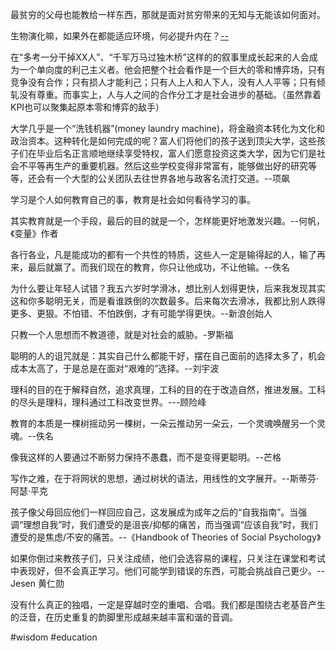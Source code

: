 最贫穷的父母也能教给一样东西，那就是面对贫穷带来的无知与无能该如何面对。

生物演化嘛，如果外在都能适应环境，何必提升内在？[--](https://mp.weixin.qq.com/s/g_FgfmZAaa9b2n8E0JAuSQ)

在“多考一分干掉XX人”、“千军万马过独木桥”这样的的叙事里成长起来的人会成为一个单向度的利己主义者。他会把整个社会看作是一个巨大的零和博弈场，只有竞争没有合作；只有损人才能利己；只有人上人和人下人，没有人人平等；只有倾轧没有尊重。而事实上，人与人之间的合作分工才是社会进步的基础。（虽然靠着KPI也可以聚集起原本零和博弈的敌手）

大学几乎是一个“洗钱机器”(money laundry machine)，将金融资本转化为文化和政治资本。这种转化是如何完成的呢？富人们将他们的孩子送到顶尖大学，这些孩子们在毕业后名正言顺地继续享受特权，富人们愿意投资这类大学，因为它们是社会不平等再生产的重要机器。然后这些学校变得非常富有，能够做出好的研究等等，还会有一个大型的公关团队去往世界各地与政客名流打交道。--项飙

学习是个人如何教育自己的事，教育是社会如何看待学习的事。

其实教育就是一个手段，最后的目的就是一个，怎样能更好地激发兴趣。--何帆，《变量》作者

各行各业，凡是能成功的都有一个共性的特质，这些人一定是输得起的人，输了再来，最后就赢了。而我们现在的教育，你只让他成功，不让他输。--佚名

为什么要让年轻人试错？我五六岁时学滑冰，想比别人划得更快，后来我发现其实这和你多聪明无关，而是看谁跌倒的次数最多。后来每次去滑冰，我都比别人跌得更多、更狠。不怕错、不怕跌倒，才有可能学得更快。--新浪创始人

只教一个人思想而不教道德，就是对社会的威胁。-罗斯福

聪明的人的诅咒就是：其实自己什么都能干好，摆在自己面前的选择太多了，机会成本太高了，于是总是在面对“艰难的”选择。--刘宇波

理科的目的在于解释自然，追求真理，工科的目的在于改造自然，推进发展。工科的尽头是理科，理科通过工科改变世界。---顾险峰

教育的本质是一棵树摇动另一棵树，一朵云推动另一朵云，一个灵魂唤醒另一个灵魂。--佚名

像我这样的人要通过不断努力保持不愚蠢，而不是变得更聪明。--芒格

写作之难，在于将网状的思想，通过树状的语法，用线性的文字展开。--斯蒂芬·阿瑟·平克

孩子像父母回应他们一样回应自己，这发展成为成年之后的“自我指南”。当强调“理想自我”时，我们遭受的是沮丧/抑郁的痛苦，而当强调“应该自我”时，我们遭受的是焦虑/不安的痛苦。--《Handbook of Theories of Social Psychology》

如果你倒过来教孩子们，只关注成绩，他们会选容易的课程，只关注在课堂和考试中表现好，但不会真正学习。他们可能学到错误的东西，可能会挑战自己更少。--Jesen 黄仁勋

没有什么真正的独唱，一定是穿越时空的重唱、合唱。我们都是围绕古老基音产生的泛音，在历史重复的韵脚里形成越来越丰富和谐的音调。

#wisdom #education
